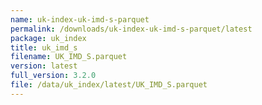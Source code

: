```yaml
---
name: uk-index-uk-imd-s-parquet
permalink: /downloads/uk-index-uk-imd-s-parquet/latest
package: uk_index
title: uk_imd_s
filename: UK_IMD_S.parquet
version: latest
full_version: 3.2.0
file: /data/uk_index/latest/UK_IMD_S.parquet
---
```

